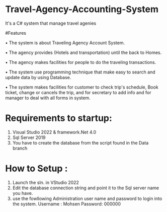 # Travel-Agency-Accounting-System
It's a C# system that manage travel agenies

#Features 

• The system is about Traveling Agency Account System.

• The agency provides (Hotels and transportation) until the back to Homes.

• The agency makes facilities for people to do the traveling transactions.

• The system use programming technique that make easy to search and update data by using Database.

• The system makes facilities for customer to check trip's schedule, Book ticket, change or cancels the trip, and for secretary to add info and for manager to deal with all forms in system.
 
# Requirements to startup:

1) Visual Studio 2022 & framework.Net 4.0
2) Sql Server 2019
3) You have to create the database from the script found in the Data branch 

# How to Setup :
1) Launch the sln. in VStudio 2022
3) Edit the database connection string and point it to the Sql server name you have. 
2) use the fowllowing Administration user name and password to login into the system. 
   Username : Mohsen
   Password:  000000
